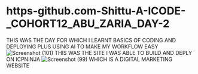 # https-github.com-Shittu-A-ICODE-_COHORT12_ABU_ZARIA_DAY-2
THIS WAS THE DAY FOR WHICH I LEARNT BASICS OF CODING AND DEPLOYING PLUS USING AI TO MAKE MY WORKFLOW EASY 
![Screenshot (101)](https://github.com/user-attachments/assets/49b5962d-197b-4136-a3d2-ddb0508bd944)
THIS WAS THE SITE I WAS ABLE TO BUILD AND DEPLY ON ICPNINJA 
![Screenshot (99)](https://github.com/user-attachments/assets/262ae951-11e2-479a-ada5-881486c6d0e9)
WHICH IS A DIGITAL MARKETING WEBSITE 
